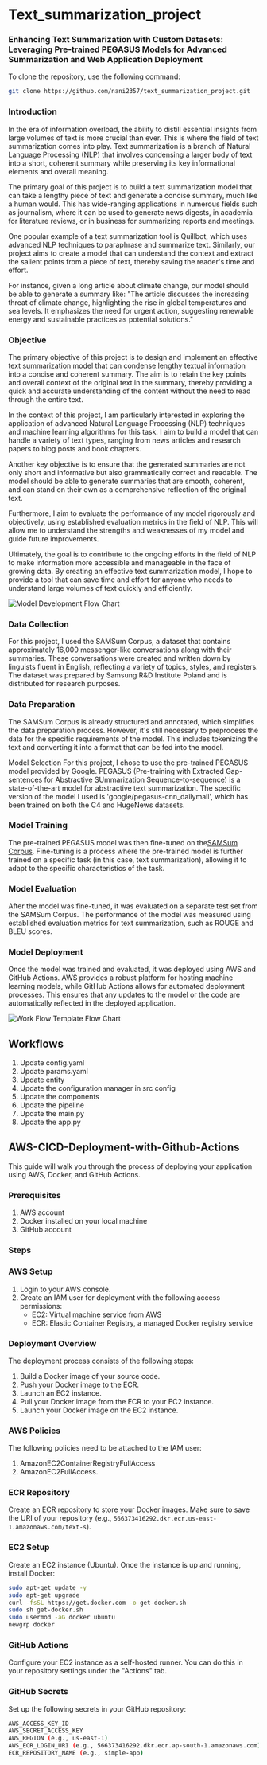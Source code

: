 # Text_summarization_project
### Enhancing Text Summarization with Custom Datasets: Leveraging Pre-trained PEGASUS Models for Advanced Summarization and Web Application Deployment

To clone the repository, use the following command:

```bash
git clone https://github.com/nani2357/text_summarization_project.git
```

### Introduction
In the era of information overload, the ability to distill essential insights from large volumes of text is more crucial than ever. This is where the field of text summarization comes into play. Text summarization is a branch of Natural Language Processing (NLP) that involves condensing a larger body of text into a short, coherent summary while preserving its key informational elements and overall meaning.

The primary goal of this project is to build a text summarization model that can take a lengthy piece of text and generate a concise summary, much like a human would. This has wide-ranging applications in numerous fields such as journalism, where it can be used to generate news digests, in academia for literature reviews, or in business for summarizing reports and meetings.

One popular example of a text summarization tool is Quillbot, which uses advanced NLP techniques to paraphrase and summarize text. Similarly, our project aims to create a model that can understand the context and extract the salient points from a piece of text, thereby saving the reader's time and effort.

For instance, given a long article about climate change, our model should be able to generate a summary like: "The article discusses the increasing threat of climate change, highlighting the rise in global temperatures and sea levels. It emphasizes the need for urgent action, suggesting renewable energy and sustainable practices as potential solutions."


### Objective
The primary objective of this project is to design and implement an effective text summarization model that can condense lengthy textual information into a concise and coherent summary. The aim is to retain the key points and overall context of the original text in the summary, thereby providing a quick and accurate understanding of the content without the need to read through the entire text.

In the context of this project, I am particularly interested in exploring the application of advanced Natural Language Processing (NLP) techniques and machine learning algorithms for this task. I aim to build a model that can handle a variety of text types, ranging from news articles and research papers to blog posts and book chapters.

Another key objective is to ensure that the generated summaries are not only short and informative but also grammatically correct and readable. The model should be able to generate summaries that are smooth, coherent, and can stand on their own as a comprehensive reflection of the original text.

Furthermore, I aim to evaluate the performance of my model rigorously and objectively, using established evaluation metrics in the field of NLP. This will allow me to understand the strengths and weaknesses of my model and guide future improvements.

Ultimately, the goal is to contribute to the ongoing efforts in the field of NLP to make information more accessible and manageable in the face of growing data. By creating an effective text summarization model, I hope to provide a tool that can save time and effort for anyone who needs to understand large volumes of text quickly and efficiently.

![Model Development Flow Chart](https://drive.google.com/uc?export=download&id=17Bfgh0xweO6C7B_fBOHRXT_sEiSLwOU1)

### Data Collection
For this project, I used the SAMSum Corpus, a dataset that contains approximately 16,000 messenger-like conversations along with their summaries. These conversations were created and written down by linguists fluent in English, reflecting a variety of topics, styles, and registers. The dataset was prepared by Samsung R&D Institute Poland and is distributed for research purposes.

### Data Preparation
The SAMSum Corpus is already structured and annotated, which simplifies the data preparation process. However, it's still necessary to preprocess the data for the specific requirements of the model. This includes tokenizing the text and converting it into a format that can be fed into the model.

Model Selection
For this project, I chose to use the pre-trained PEGASUS model provided by Google. PEGASUS (Pre-training with Extracted Gap-sentences for Abstractive SUmmarization Sequence-to-sequence) is a state-of-the-art model for abstractive text summarization. The specific version of the model I used is 'google/pegasus-cnn_dailymail', which has been trained on both the C4 and HugeNews datasets.

### Model Training
The pre-trained PEGASUS model was then fine-tuned on the[SAMSum Corpus](https://huggingface.co/datasets/samsum). Fine-tuning is a process where the pre-trained model is further trained on a specific task (in this case, text summarization), allowing it to adapt to the specific characteristics of the task.

### Model Evaluation
After the model was fine-tuned, it was evaluated on a separate test set from the SAMSum Corpus. The performance of the model was measured using established evaluation metrics for text summarization, such as ROUGE and BLEU scores.

### Model Deployment
Once the model was trained and evaluated, it was deployed using AWS and GitHub Actions. AWS provides a robust platform for hosting machine learning models, while GitHub Actions allows for automated deployment processes. This ensures that any updates to the model or the code are automatically reflected in the deployed application.

![Work Flow Template Flow Chart](https://drive.google.com/uc?export=download&id=142aA8dZA6lH0gLE_-OZ9Gvw-sgVc4oet)

## Workflows
1. Update config.yaml
2. Update params.yaml
3. Update entity
4. Update the configuration manager in src config
5. Update the components
6. Update the pipeline
7. Update the main.py
8. Update the app.py

## AWS-CICD-Deployment-with-Github-Actions

This guide will walk you through the process of deploying your application using AWS, Docker, and GitHub Actions.

### Prerequisites

1. AWS account
2. Docker installed on your local machine
3. GitHub account

### Steps

### AWS Setup

1. Login to your AWS console.
2. Create an IAM user for deployment with the following access permissions:
   - EC2: Virtual machine service from AWS
   - ECR: Elastic Container Registry, a managed Docker registry service

### Deployment Overview

The deployment process consists of the following steps:

1. Build a Docker image of your source code.
2. Push your Docker image to the ECR.
3. Launch an EC2 instance.
4. Pull your Docker image from the ECR to your EC2 instance.
5. Launch your Docker image on the EC2 instance.

### AWS Policies

The following policies need to be attached to the IAM user:

1. AmazonEC2ContainerRegistryFullAccess
2. AmazonEC2FullAccess.

### ECR Repository

Create an ECR repository to store your Docker images. Make sure to save the URI of your repository (e.g., `566373416292.dkr.ecr.us-east-1.amazonaws.com/text-s`).

### EC2 Setup

Create an EC2 instance (Ubuntu). Once the instance is up and running, install Docker:

```bash
sudo apt-get update -y
sudo apt-get upgrade
curl -fsSL https://get.docker.com -o get-docker.sh
sudo sh get-docker.sh
sudo usermod -aG docker ubuntu
newgrp docker
```
### GitHub Actions
Configure your EC2 instance as a self-hosted runner. You can do this in your repository settings under the "Actions" tab.

### GitHub Secrets
Set up the following secrets in your GitHub repository:

```bash
AWS_ACCESS_KEY_ID
AWS_SECRET_ACCESS_KEY
AWS_REGION (e.g., us-east-1)
AWS_ECR_LOGIN_URI (e.g., 566373416292.dkr.ecr.ap-south-1.amazonaws.com)
ECR_REPOSITORY_NAME (e.g., simple-app)
```

